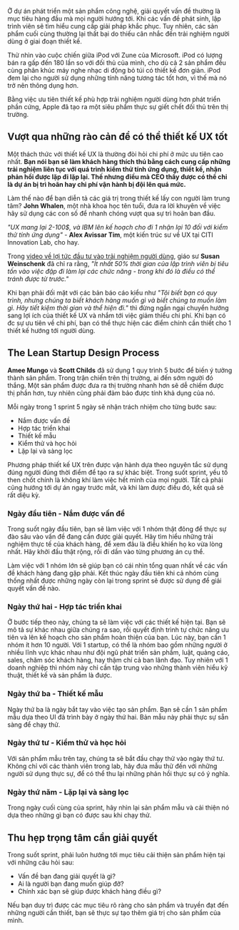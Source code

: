 Ở dự án phát triển một sản phẩm công nghệ, giải quyết vấn đề thường là mục tiêu hàng đầu mà mọi người hướng tới. Khi các vấn đề phát sinh, lập trình viên sẽ tìm hiểu cung cấp giải pháp khắc phục. Tuy nhiên, các sản phẩm cuối cùng thường lại thất bại do thiếu cân nhắc đến trải nghiệm người dùng ở giai đoạn thiết kế.

Thử nhìn vào cuộc chiến giữa iPod với Zune của Microsoft. iPod có lượng bán ra gấp đến 180 lần so với đối thủ của mình, cho dù cả 2 sản phẩm đều cùng phân khúc máy nghe nhạc di động bỏ túi có thiết kế đơn giản. iPod đem lại cho người sử dụng những tính năng tương tác tốt hơn, vì thế mà nó trở nên thông dụng hơn.

Bằng việc ưu tiên thiết kế phù hợp trải nghiệm người dùng hơn phát triển phần cứng, Apple đã tạo ra một siêu phẩm thực sự giết chết đối thủ trên thị trường.

## Vượt qua những rào cản để có thể thiết kế UX tốt

Một thách thức với thiết kế UX là thường đòi hỏi chi phí ở mức ưu tiên cao nhất. **Bạn nói bạn sẽ làm khách hàng thích thú bằng cách cung cấp những trải nghiệm liên tục với quá trình kiểm thử tính ứng dụng, thiết kế, nhận phản hồi được lặp đi lặp lại. Thế nhưng điều mà CEO thấy được có thể chỉ là dự án bị trì hoãn hay chi phí vận hành bị đội lên quá mức.**

Làm thế nào để bạn diễn tả các giá trị trong thiết kế lấy con người làm trung tâm? **John Whalen**, một nhà khoa học tên tuổi, đưa ra lời khuyên về việc hãy sử dụng các con số để nhanh chóng vượt qua sự trì hoãn ban đầu.

*"UX mang lại 2-100$, và IBM lên kế hoạch cho đi 1 nhận lại 10 đối với kiểm thử tính ứng dụng"* - **Alex Avissar Tim**, một kiến trúc sư về UX tại CITI Innovation Lab, cho hay.

Trong [video về lợi tức đầu tư vào trải nghiệm người dùng](https://www.youtube.com/watch?v=O94kYyzqvTc), giáo sư **Susan Weinschenk** đã chỉ ra rằng, *"Ít nhất 50% thời gian của lập trình viên bị tiêu tốn vào việc đập đi làm lại các chức năng - trong khi đó là điều có thể tránh được từ trước."*

Khi bạn phải đối mặt với các bản báo cáo kiểu như *"Tôi biết bạn có quy trình, nhưng chúng ta biết khách hàng muốn gì và biết chúng ta muốn làm gì. Hãy tiết kiệm thời gian và thể hiện đi."* thì đừng ngần ngại chuyển hướng sang lợi ích của thiết kế UX và nhắm tới việc giảm thiểu chi phí. Khi bạn có đc sự ưu tiên về chi phí, bạn có thể thực hiện các điểm chính cần thiết cho 1 thiết kế hướng tới người dùng.

## The Lean Startup Design Process

**Amee Mungo** và **Scott Childs** đã sử dụng 1 quy trình 5 bước để biến ý tưởng thành sản phẩm. Trong trận chiến trên thị trường, ai đến sớm người đó thắng. Một sản phẩm được đưa ra thị trường nhanh hơn sẽ dễ chiếm được thị phần hơn, tuy nhiên cũng phải đảm bảo được tính khả dụng của nó. 

Mỗi ngày trong 1 sprint 5 ngày sẽ nhận trách nhiệm cho từng bước sau:
* Nắm được vấn đề
* Hợp tác triển khai
* Thiết kế mẫu
* Kiểm thử và học hỏi
* Lặp lại và sàng lọc

Phương pháp thiết kế UX trên được vận hành dựa theo nguyên tắc sử dụng đúng người đúng thời điểm để tạo ra sự khác biệt. Trong suốt sprint, yếu tố then chốt chính là không khí làm việc hết mình của mọi người. Tất cả phải cũng hướng tới dự án ngay trước mắt, và khi làm được điều đó, kết quả sẽ rất diệu kỳ.  

### Ngày đầu tiên - Nắm được vấn đề

Trong suốt ngày đầu tiên, bạn sẽ làm việc với 1 nhóm thật đông để thực sự đào sâu vào vấn đề đang cần được giải quyết. Hãy tìm hiểu những trải nghiệm thực tế của khách hàng, để xem đâu là điều khiến họ ko vừa lòng nhất. Hãy khởi đầu thật rộng, rồi đi dần vào từng phương án cụ thể.

Làm việc với 1 nhóm lớn sẽ giúp bạn có cái nhìn tổng quan nhất về các vấn đề khách hàng đang gặp phải. Kết thúc ngày đầu tiên khi cả nhóm cùng thống nhất được những ngày còn lại trong sprint sẽ được sử dụng để giải quyết vấn đề nào.

### Ngày thứ hai - Hợp tác triển khai

Ở bước tiếp theo này, chúng ta sẽ làm việc với các thiết kế hiện tại. Bạn sẽ mô tả sự khác nhau giữa chúng ra sao, rồi quyết định trình tự chức năng ưu tiên và lên kế hoạch cho sản phẩm hoàn thiện của bạn. Lúc này, bạn cần 1 nhóm ít hơn 10 người. Với 1 startup, có thể là nhóm bao gồm những người ở nhiều lĩnh vực khác nhau như đội ngũ phát triển sản phẩm, luật, quảng cáo, sales, chăm sóc khách hàng, hay thậm chí cả ban lãnh đạo. Tuy nhiên với 1 doanh nghiệp thì nhóm này chỉ cần tập trung vào những thành viên hiểu kỹ thuật, thiết kế và sản phẩm là được.

### Ngày thứ ba - Thiết kế mẫu

Ngày thứ ba là ngày bắt tay vào việc tạo sản phẩm. Bạn sẽ cần 1 sản phẩm mẫu dựa theo UI đã trình bày ở ngày thứ hai. Bản mẫu này phải thực sự sẵn sàng để chạy thử.

### Ngày thứ tư - Kiểm thử và học hỏi

Với sản phẩm mẫu trên tay, chúng ta sẽ bắt đầu chạy thử vào ngày thứ tư. Không chỉ với các thành viên trong lab, hãy đưa mẫu thử đến với những người sử dụng thực sự, để có thể thu lại những phản hồi thực sự có ý nghĩa.

### Ngày thứ năm - Lặp lại và sàng lọc

Trong ngày cuối cùng của sprint, hãy nhìn lại sản phẩm mẫu và cải thiện nó dựa theo những gì bạn có được sau khi chạy thử.

## Thu hẹp trọng tâm cần giải quyết

Trong suốt sprint, phải luôn hướng tới mục tiêu cải thiện sản phẩm hiện tại với những câu hỏi sau: 

* Vấn đề bạn đang giải quyết là gì?
* Ai là người bạn đang muốn giúp đỡ?
* Chính xác bạn sẽ giúp được khách hàng điều gì?

Nếu bạn duy trì được các mục tiêu rõ ràng cho sản phẩm và truyền đạt đến những người cần thiết, bạn sẽ thực sự tạo thêm giá trị cho sản phẩm của mình.